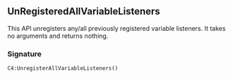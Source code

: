 ## UnRegisteredAllVariableListeners

This API unregisters any/all previously registered variable listeners. It takes no arguments and returns nothing. 

### Signature

`C4:UnregisterAllVariableListeners()`